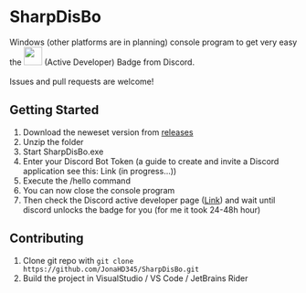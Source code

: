 # SharpDisBo

Windows (other platforms are in planning) console program to get very easy the <img src="https://github.com/user-attachments/assets/f57a541b-78d9-4c95-b8e3-9c30d6b731a0" width="32px" height="32px"></img> (Active Developer) Badge from Discord. <br><br>
Issues and pull requests are welcome!

## Getting Started
1. Download the neweset version from [releases](https://github.com/JonaHD345/SharpDisBo/releases/)
2. Unzip the folder
3. Start SharpDisBo.exe
4. Enter your Discord Bot Token (a guide to create and invite a Discord application see this: Link (in progress...))
5. Execute the /hello command
6. You can now close the console program
7. Then check the Discord active developer page ([Link](https://discord.com/developers/active-developer)) and wait until discord unlocks the badge for you (for me it took 24-48h hour)

## Contributing
1. Clone git repo with ```git clone https://github.com/JonaHD345/SharpDisBo.git```
2. Build the project in VisualStudio / VS Code / JetBrains Rider
